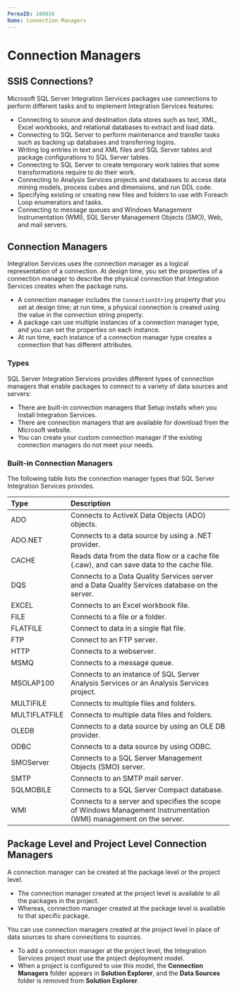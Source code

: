 ```yaml
---
PermaID: 100016
Name: Connection Managers
---
```


# Connection Managers

## SSIS Connections?

Microsoft SQL Server Integration Services packages use connections to perform different tasks and to implement Integration Services features:

 - Connecting to source and destination data stores such as text, XML, Excel workbooks, and relational databases to extract and load data.
 - Connecting to SQL Server to perform maintenance and transfer tasks such as backing up databases and transferring logins.
 - Writing log entries in text and XML files and SQL Server tables and package configurations to SQL Server tables.
 - Connecting to SQL Server to create temporary work tables that some transformations require to do their work.
 - Connecting to Analysis Services projects and databases to access data mining models, process cubes and dimensions, and run DDL code.
 - Specifying existing or creating new files and folders to use with Foreach Loop enumerators and tasks.
 - Connecting to message queues and Windows Management Instrumentation (WMI), SQL Server Management Objects (SMO), Web, and mail servers.

## Connection Managers

Integration Services uses the connection manager as a logical representation of a connection. At design time, you set the properties of a connection manager to describe the physical connection that Integration Services creates when the package runs. 

 - A connection manager includes the `ConnectionString` property that you set at design time; at run time, a physical connection is created using the value in the connection string property.
 - A package can use multiple instances of a connection manager type, and you can set the properties on each instance. 
 - At run time, each instance of a connection manager type creates a connection that has different attributes.

### Types

SQL Server Integration Services provides different types of connection managers that enable packages to connect to a variety of data sources and servers:

 - There are built-in connection managers that Setup installs when you install Integration Services.
 - There are connection managers that are available for download from the Microsoft website.
 - You can create your custom connection manager if the existing connection managers do not meet your needs.

### Built-in Connection Managers

The following table lists the connection manager types that SQL Server Integration Services provides.

| Type               | Description                                                  |
| :------------------| :------------------------------------------------------------|
| ADO                | Connects to ActiveX Data Objects (ADO) objects.              |
| ADO.NET            | Connects to a data source by using a .NET provider.          |
| CACHE              | Reads data from the data flow or a cache file (.caw), and can save data to the cache file. |
| DQS                | Connects to a Data Quality Services server and a Data Quality Services database on the server. |
| EXCEL              | Connects to an Excel workbook file. |
| FILE               | Connects to a file or a folder. |
| FLATFILE           | Connect to data in a single flat file. |
| FTP                | Connect to an FTP server. |
| HTTP               | Connects to a webserver. |
| MSMQ               | Connects to a message queue. |
| MSOLAP100          | Connects to an instance of SQL Server Analysis Services or an Analysis Services project. |
| MULTIFILE          | Connects to multiple files and folders. |
| MULTIFLATFILE      | Connects to multiple data files and folders. |
| OLEDB              | Connects to a data source by using an OLE DB provider. |
| ODBC               | Connects to a data source by using ODBC. |
| SMOServer          | Connects to a SQL Server Management Objects (SMO) server. |
| SMTP               | Connects to an SMTP mail server. |
| SQLMOBILE          | Connects to a SQL Server Compact database. |
| WMI                | Connects to a server and specifies the scope of Windows Management Instrumentation (WMI) management on the server. |

## Package Level and Project Level Connection Managers

A connection manager can be created at the package level or the project level. 

 - The connection manager created at the project level is available to all the packages in the project. 
 - Whereas, connection manager created at the package level is available to that specific package.

You can use connection managers created at the project level in place of data sources to share connections to sources. 

 - To add a connection manager at the project level, the Integration Services project must use the project deployment model. 
 - When a project is configured to use this model, the **Connection Managers** folder appears in **Solution Explorer**, and the **Data Sources** folder is removed from **Solution Explorer**.
